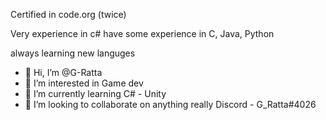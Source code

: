 Certified in code.org (twice)

Very experience in c#
have some experience in C, Java, Python

always learning new languges 

- 👋 Hi, I’m @G-Ratta
- 👀 I’m interested in Game dev
- 🌱 I’m currently learning C# - Unity
- 💞️ I’m looking to collaborate on anything really
Discord - G_Ratta#4026

<!---
G-Ratta/G-Ratta is a ✨ special ✨ repository because its `README.md` (this file) appears on your GitHub profile.
You can click the Preview link to take a look at your changes.
--->
